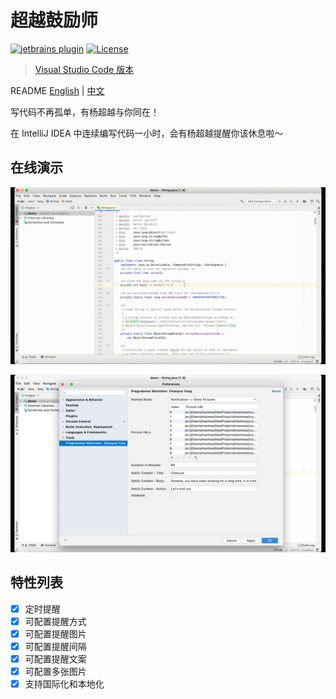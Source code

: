 # 超越鼓励师

[![jetbrains plugin](https://img.shields.io/jetbrains/plugin/v/cn.fantasticmao.ycy.intellij.plugin)](https://plugins.jetbrains.com/plugin/12204-programmer-motivator-chaoyue-yang/)
[![License](https://img.shields.io/github/license/fantasticmao/ycy-intellij-plugin)](https://github.com/fantasticmao/ycy-intellij-plugin/blob/master/LICENSE)

> [Visual Studio Code 版本](https://github.com/formulahendry/vscode-ycy)

README [English](README.md) | [中文](README_ZH.md)

写代码不再孤单，有杨超越与你同在！

在 IntelliJ IDEA 中连续编写代码一小时，会有杨超越提醒你该休息啦～

## 在线演示

![usage](doc/usage.gif)

![config](doc/config.png)

## 特性列表

- [x] 定时提醒
- [x] 可配置提醒方式
- [x] 可配置提醒图片
- [x] 可配置提醒间隔
- [x] 可配置提醒文案
- [x] 可配置多张图片
- [x] 支持国际化和本地化